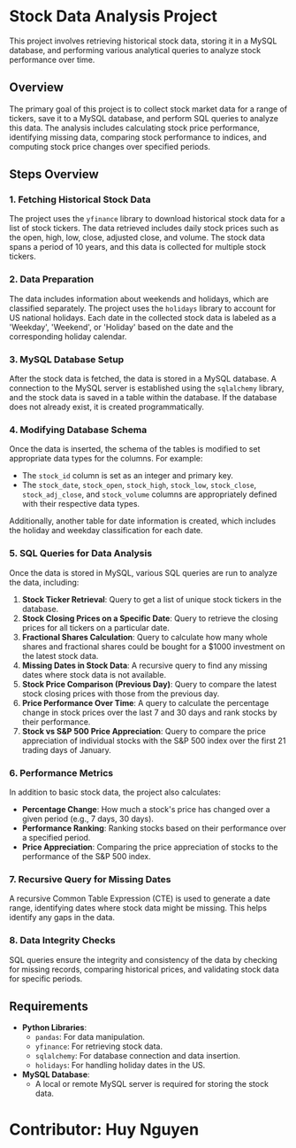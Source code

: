 # Stock Data Analysis Project

This project involves retrieving historical stock data, storing it in a MySQL database, and performing various analytical queries to analyze stock performance over time.

## Overview

The primary goal of this project is to collect stock market data for a range of tickers, save it to a MySQL database, and perform SQL queries to analyze this data. The analysis includes calculating stock price performance, identifying missing data, comparing stock performance to indices, and computing stock price changes over specified periods.

## Steps Overview

### 1. Fetching Historical Stock Data

The project uses the `yfinance` library to download historical stock data for a list of stock tickers. The data retrieved includes daily stock prices such as the open, high, low, close, adjusted close, and volume. The stock data spans a period of 10 years, and this data is collected for multiple stock tickers.

### 2. Data Preparation

The data includes information about weekends and holidays, which are classified separately. The project uses the `holidays` library to account for US national holidays. Each date in the collected stock data is labeled as a 'Weekday', 'Weekend', or 'Holiday' based on the date and the corresponding holiday calendar.

### 3. MySQL Database Setup

After the stock data is fetched, the data is stored in a MySQL database. A connection to the MySQL server is established using the `sqlalchemy` library, and the stock data is saved in a table within the database. If the database does not already exist, it is created programmatically.

### 4. Modifying Database Schema

Once the data is inserted, the schema of the tables is modified to set appropriate data types for the columns. For example:
- The `stock_id` column is set as an integer and primary key.
- The `stock_date`, `stock_open`, `stock_high`, `stock_low`, `stock_close`, `stock_adj_close`, and `stock_volume` columns are appropriately defined with their respective data types.

Additionally, another table for date information is created, which includes the holiday and weekday classification for each date.

### 5. SQL Queries for Data Analysis

Once the data is stored in MySQL, various SQL queries are run to analyze the data, including:

1. **Stock Ticker Retrieval**: Query to get a list of unique stock tickers in the database.
2. **Stock Closing Prices on a Specific Date**: Query to retrieve the closing prices for all tickers on a particular date.
3. **Fractional Shares Calculation**: Query to calculate how many whole shares and fractional shares could be bought for a $1000 investment on the latest stock data.
4. **Missing Dates in Stock Data**: A recursive query to find any missing dates where stock data is not available.
5. **Stock Price Comparison (Previous Day)**: Query to compare the latest stock closing prices with those from the previous day.
6. **Price Performance Over Time**: A query to calculate the percentage change in stock prices over the last 7 and 30 days and rank stocks by their performance.
7. **Stock vs S&P 500 Price Appreciation**: Query to compare the price appreciation of individual stocks with the S&P 500 index over the first 21 trading days of January.

### 6. Performance Metrics

In addition to basic stock data, the project also calculates:
- **Percentage Change**: How much a stock's price has changed over a given period (e.g., 7 days, 30 days).
- **Performance Ranking**: Ranking stocks based on their performance over a specified period.
- **Price Appreciation**: Comparing the price appreciation of stocks to the performance of the S&P 500 index.

### 7. Recursive Query for Missing Dates

A recursive Common Table Expression (CTE) is used to generate a date range, identifying dates where stock data might be missing. This helps identify any gaps in the data.

### 8. Data Integrity Checks

SQL queries ensure the integrity and consistency of the data by checking for missing records, comparing historical prices, and validating stock data for specific periods.

## Requirements

- **Python Libraries**:
  - `pandas`: For data manipulation.
  - `yfinance`: For retrieving stock data.
  - `sqlalchemy`: For database connection and data insertion.
  - `holidays`: For handling holiday dates in the US.
- **MySQL Database**:
  - A local or remote MySQL server is required for storing the stock data.

# Contributor: Huy Nguyen
